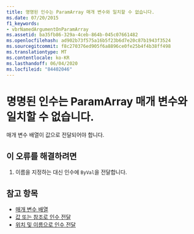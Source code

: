 ```yaml
---
title: 명명된 인수는 ParamArray 매개 변수와 일치할 수 없습니다.
ms.date: 07/20/2015
f1_keywords:
- vbrNamedArgumentOnParamArray
ms.assetid: ba35fb86-329a-4ceb-864b-045c07661482
ms.openlocfilehash: ad902b73f575a16b5f23b6d7e20c87b1943f3524
ms.sourcegitcommit: f8c270376ed905f6a8896ce0fe25b4f4b38ff498
ms.translationtype: MT
ms.contentlocale: ko-KR
ms.lasthandoff: 06/04/2020
ms.locfileid: "84402046"
---
```

# <a name="named-arguments-cannot-match-paramarray-parameters"></a>명명된 인수는 ParamArray 매개 변수와 일치할 수 없습니다.
매개 변수 배열이 값으로 전달되어야 합니다.  
  
## <a name="to-correct-this-error"></a>이 오류를 해결하려면  
  
1. 이름을 지정하는 대신 인수에 `ByVal`을 전달합니다.  
  
## <a name="see-also"></a>참고 항목

- [매개 변수 배열](../programming-guide/language-features/procedures/parameter-arrays.md)
- [값 또는 참조로 인수 전달](../programming-guide/language-features/procedures/passing-arguments-by-value-and-by-reference.md)
- [위치 및 이름으로 인수 전달](../programming-guide/language-features/procedures/passing-arguments-by-position-and-by-name.md)
